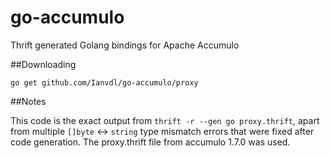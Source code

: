 # go-accumulo
Thrift generated Golang bindings for Apache Accumulo

##Downloading

`go get github.com/Ianvdl/go-accumulo/proxy`

##Notes

This code is the exact output from `thrift -r --gen go proxy.thrift`, apart from multiple `[]byte` <-> `string` type mismatch errors that were fixed after code generation. The proxy.thrift file from accumulo 1.7.0 was used.
